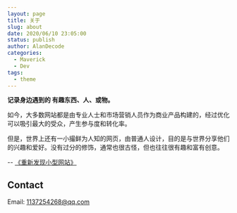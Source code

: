 ```yaml
---
layout: page
title: 关于
slug: about
date: 2020/06/10 23:05:00
status: publish
author: AlanDecode
categories: 
  - Maverick
  - Dev
tags: 
  - theme
---
```


**记录身边遇到的 有趣东西、人、或物。**

如今，大多数网站都是由专业人士和市场营销人员作为商业产品构建的，经过优化可以吸引最大的受众，产生参与度和转化率。

但是，世界上还有一小撮鲜为人知的网页，由普通人设计，目的是与世界分享他们的兴趣和爱好。没有过分的修饰，通常也很古怪，但也往往很有趣和富有创意。

-- [《重新发现小型网站》](https://neustadt.fr/essays/the-small-web/)


## Contact

Email: 1137254268@qq.com
